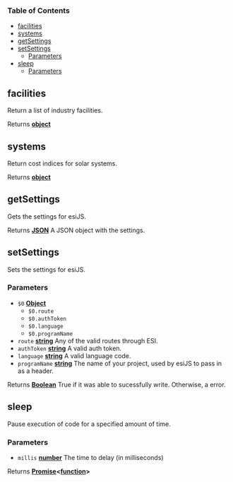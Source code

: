 <!-- Generated by documentation.js. Update this documentation by updating the source code. -->

### Table of Contents

-   [facilities][1]
-   [systems][2]
-   [getSettings][3]
-   [setSettings][4]
    -   [Parameters][5]
-   [sleep][6]
    -   [Parameters][7]

## facilities

Return a list of industry facilities.

Returns **[object][8]** 

## systems

Return cost indices for solar systems.

Returns **[object][8]** 

## getSettings

Gets the settings for esiJS.

Returns **[JSON][9]** A JSON object with the settings.

## setSettings

Sets the settings for esiJS.

### Parameters

-   `$0` **[Object][8]** 
    -   `$0.route`  
    -   `$0.authToken`  
    -   `$0.language`  
    -   `$0.programName`  
-   `route` **[string][10]** Any of the valid routes through ESI.
-   `authToken` **[string][10]** A valid auth token.
-   `language` **[string][10]** A valid language code.
-   `programName` **[string][10]** The name of your project, used by esiJS to pass in as a header.

Returns **[Boolean][11]** True if it was able to sucessfully write. Otherwise, a error.

## sleep

Pause execution of code for a specified amount of time.

### Parameters

-   `millis` **[number][12]** The time to delay (in milliseconds)

Returns **[Promise][13]&lt;[function][14]>** 

[1]: #facilities

[2]: #systems

[3]: #getsettings

[4]: #setsettings

[5]: #parameters

[6]: #sleep

[7]: #parameters-1

[8]: https://developer.mozilla.org/docs/Web/JavaScript/Reference/Global_Objects/Object

[9]: https://developer.mozilla.org/docs/Web/JavaScript/Reference/Global_Objects/JSON

[10]: https://developer.mozilla.org/docs/Web/JavaScript/Reference/Global_Objects/String

[11]: https://developer.mozilla.org/docs/Web/JavaScript/Reference/Global_Objects/Boolean

[12]: https://developer.mozilla.org/docs/Web/JavaScript/Reference/Global_Objects/Number

[13]: https://developer.mozilla.org/docs/Web/JavaScript/Reference/Global_Objects/Promise

[14]: https://developer.mozilla.org/docs/Web/JavaScript/Reference/Statements/function
